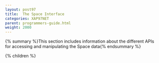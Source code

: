 ```yaml
---
layout: post97
title:  The Space Interface
categories: XAP97NET
parent: programmers-guide.html
weight: 2000
---
```


{% summary %}This section includes information about the different APIs for accessing and manipulating the Space data{% endsummary %}

{% children %}
